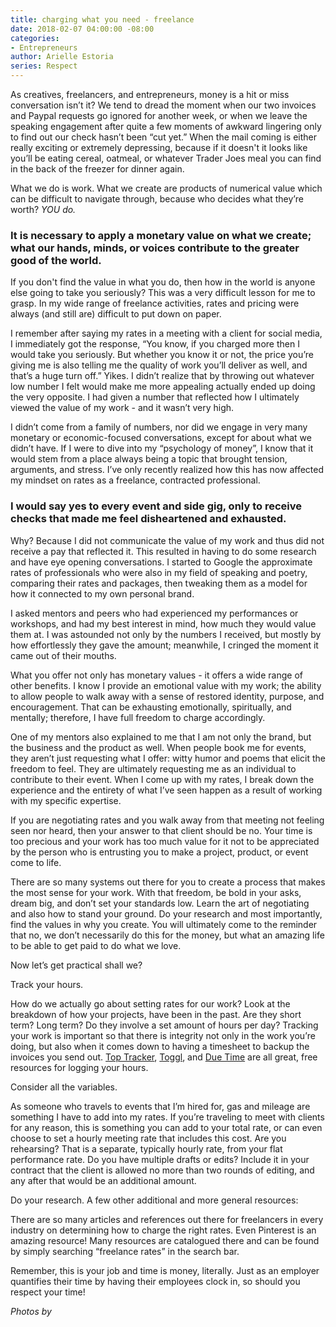 ```yaml
---
title: charging what you need - freelance
date: 2018-02-07 04:00:00 -08:00
categories:
- Entrepreneurs
author: Arielle Estoria
series: Respect
---
```


As creatives, freelancers, and entrepreneurs, money is a hit or miss conversation isn’t it? We tend to dread the moment when our two invoices and Paypal requests go ignored for another week, or when we leave the speaking engagement after quite a few moments of awkward lingering only to find out our check hasn’t been “cut yet.” When the mail coming is either really exciting or extremely depressing, because if it doesn't it looks like you’ll be eating cereal, oatmeal, or whatever Trader Joes meal you can find in the back of the freezer for dinner again.

What we do is work. What we create are products of numerical value which can be difficult to navigate through, because who decides what they’re worth? *YOU do.*

### It is necessary to apply a monetary value on what we create; what our hands, minds, or voices contribute to the greater good of the world.

If you don't find the value in what you do, then how in the world is anyone else going to take you seriously? This was a very difficult lesson for me to grasp. In my wide range of freelance activities, rates and pricing were always (and still are) difficult to put down on paper.

I remember after saying my rates in a meeting with a client for social media, I immediately got the response, “You know, if you charged more then I would take you seriously. But whether you know it or not, the price you’re giving me is also telling me the quality of work you’ll deliver as well, and that’s a huge turn off.” Yikes. I didn’t realize that by throwing out whatever low number I felt would make me more appealing actually ended up doing the very opposite. I had given a number that reflected how I ultimately viewed the value of my work - and it wasn’t very high.

I didn’t come from a family of numbers, nor did we engage in very many monetary or economic-focused conversations, except for about what we didn’t have. If I were to dive into my “psychology of money”, I know that it would stem from a place always being a topic that brought tension, arguments, and stress. I’ve only recently realized how this has now affected my mindset on rates as a freelance, contracted professional.

### I would say yes to every event and side gig, only to receive checks that made me feel disheartened and exhausted.

Why? Because I did not communicate the value of my work and thus did not receive a pay that reflected it. This resulted in having to do some research and have eye opening conversations. I started to Google the approximate rates of professionals who were also in my field of speaking and poetry, comparing their rates and packages, then tweaking them as a model for how it connected to my own personal brand. 

I asked mentors and peers who had experienced my performances or workshops, and had my best interest in mind, how much they would value them at. I was astounded not only by the numbers I received, but mostly by how effortlessly they gave the amount; meanwhile, I cringed the moment it came out of their mouths.

What you offer not only has monetary values - it offers a wide range of other benefits. I know I provide an emotional value with my work; the ability to allow people to walk away with a sense of restored identity, purpose, and encouragement. That can be exhausting emotionally, spiritually, and mentally; therefore, I have full freedom to charge accordingly. 

One of my mentors also explained to me that I am not only the brand, but the business and the product as well. When people book me for events, they aren’t just requesting what I offer: witty humor and poems that elicit the freedom to feel. They are ultimately requesting me as an individual to contribute to their event. When I come up with my rates, I break down the experience and the entirety of what I’ve seen happen as a result of working with my specific expertise.

If you are negotiating rates and you walk away from that meeting not feeling seen nor heard, then your answer to that client should be no. Your time is too precious and your work has too much value for it not to be appreciated by the person who is entrusting you to make a project, product, or event come to life.

There are so many systems out there for you to create a process that makes the most sense for your work. With that freedom, be bold in your asks, dream big, and don’t set your standards low. Learn the art of negotiating and also how to stand your ground. Do your research and most importantly, find the values in why you create. You will ultimately come to the reminder that no, we don’t necessarily do this for the money, but what an amazing life to be able to get paid to do what we love.

Now let’s get practical shall we?

Track your hours.

How do we actually go about setting rates for our work? Look at the breakdown of how your projects, have been in the past. Are they short term? Long term? Do they involve a set amount of hours per day? Tracking your work is important so that there is integrity not only in the work you’re doing, but also when it comes down to having a timesheet to backup the invoices you send out.  [Top Tracker](https://www.toptal.com/tracker/), [Toggl](https://www.toggl.com/), and [Due Time](https://due.com/time/) are all great, free resources for logging your hours.

Consider all the variables.

As someone who travels to events that I’m hired for, gas and mileage are something I have to add into my rates. If you’re traveling to meet with clients for any reason, this is something you can add to your total rate, or can even choose to set a hourly meeting rate that includes this cost. Are you rehearsing? That is a separate, typically hourly rate, from your flat performance rate. Do you have multiple drafts or edits? Include it in your contract that the client is allowed no more than two rounds of editing, and any after that would be an additional amount. 

Do your research. A few other additional and more general resources:

There are so many articles and references out there for freelancers in every industry on determining how to charge the right rates. Even Pinterest is an amazing resource! Many resources are catalogued there and can be found by simply searching “freelance rates” in the search bar.

Remember, this is your job and time is money, literally. Just as an employer quantifies their time by having their employees clock in, so should you respect your time! 

*Photos by*